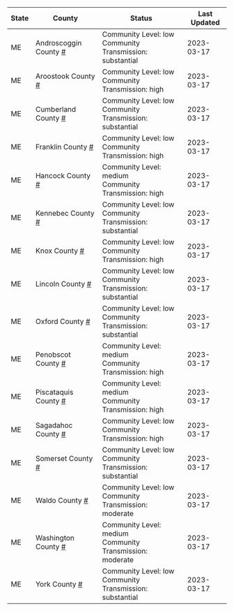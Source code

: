 State | County | Status | Last Updated
--- | --- | --- | --- 
ME | Androscoggin County <a href="#androscoggin_county">#</a> | <a name="androscoggin_county"></a>Community Level: low<br/>Community Transmission: substantial | 2023-03-17
ME | Aroostook County <a href="#aroostook_county">#</a> | <a name="aroostook_county"></a>Community Level: low<br/>Community Transmission: high | 2023-03-17
ME | Cumberland County <a href="#cumberland_county">#</a> | <a name="cumberland_county"></a>Community Level: low<br/>Community Transmission: substantial | 2023-03-17
ME | Franklin County <a href="#franklin_county">#</a> | <a name="franklin_county"></a>Community Level: low<br/>Community Transmission: high | 2023-03-17
ME | Hancock County <a href="#hancock_county">#</a> | <a name="hancock_county"></a>Community Level: medium<br/>Community Transmission: high | 2023-03-17
ME | Kennebec County <a href="#kennebec_county">#</a> | <a name="kennebec_county"></a>Community Level: low<br/>Community Transmission: substantial | 2023-03-17
ME | Knox County <a href="#knox_county">#</a> | <a name="knox_county"></a>Community Level: low<br/>Community Transmission: high | 2023-03-17
ME | Lincoln County <a href="#lincoln_county">#</a> | <a name="lincoln_county"></a>Community Level: low<br/>Community Transmission: substantial | 2023-03-17
ME | Oxford County <a href="#oxford_county">#</a> | <a name="oxford_county"></a>Community Level: low<br/>Community Transmission: substantial | 2023-03-17
ME | Penobscot County <a href="#penobscot_county">#</a> | <a name="penobscot_county"></a>Community Level: medium<br/>Community Transmission: high | 2023-03-17
ME | Piscataquis County <a href="#piscataquis_county">#</a> | <a name="piscataquis_county"></a>Community Level: medium<br/>Community Transmission: high | 2023-03-17
ME | Sagadahoc County <a href="#sagadahoc_county">#</a> | <a name="sagadahoc_county"></a>Community Level: low<br/>Community Transmission: high | 2023-03-17
ME | Somerset County <a href="#somerset_county">#</a> | <a name="somerset_county"></a>Community Level: low<br/>Community Transmission: substantial | 2023-03-17
ME | Waldo County <a href="#waldo_county">#</a> | <a name="waldo_county"></a>Community Level: low<br/>Community Transmission: moderate | 2023-03-17
ME | Washington County <a href="#washington_county">#</a> | <a name="washington_county"></a>Community Level: medium<br/>Community Transmission: moderate | 2023-03-17
ME | York County <a href="#york_county">#</a> | <a name="york_county"></a>Community Level: low<br/>Community Transmission: substantial | 2023-03-17
